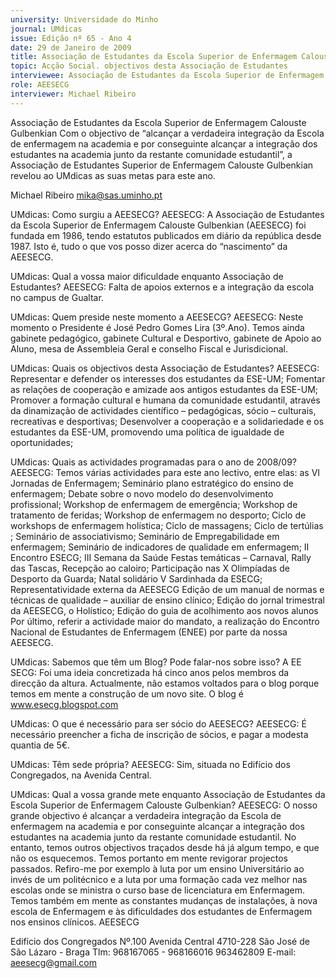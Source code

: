 ```yaml
---
university: Universidade do Minho
journal: UMdicas
issue: Edição nº 65 - Ano 4
date: 29 de Janeiro de 2009
title: Associação de Estudantes da Escola Superior de Enfermagem Calouste Gulbenkian
topic: Acção Social. objectivos desta Associação de Estudantes
interviewee: Associação de Estudantes da Escola Superior de Enfermagem Calouste Gulbenkian
role: AEESECG 
interviewer: Michael Ribeiro
---
```




Associação de Estudantes da Escola Superior de Enfermagem Calouste Gulbenkian
Com o objectivo de “alcançar a verdadeira integração da Escola
de enfermagem na academia e por conseguinte alcançar a
integração dos estudantes na academia junto da restante
comunidade estudantil”, a Associação de Estudantes Superior de
Enfermagem Calouste Gulbenkian revelou ao UMdicas as suas metas para
este ano.


Michael Ribeiro
mika@sas.uminho.pt


UMdicas: Como surgiu a AEESECG?
AEESECG: A Associação de
Estudantes da Escola Superior de
Enfermagem Calouste Gulbenkian
(AEESECG) foi fundada em 1986,
tendo estatutos publicados em
diário da república desde 1987. Isto
é, tudo o que vos posso dizer acerca
do “nascimento” da AEESECG.


UMdicas: Qual a vossa maior
dificuldade enquanto Associação de
Estudantes?
AEESECG: Falta de apoios externos e
a integração da escola no campus
de Gualtar.


UMdicas: Quem preside neste
momento a AEESECG?
AEESECG: Neste momento o
Presidente é José Pedro Gomes Lira
(3º.Ano). Temos ainda gabinete
pedagógico, gabinete Cultural e
Desportivo, gabinete de Apoio ao
Aluno, mesa de Assembleia Geral e
conselho Fiscal e Jurisdicional.


UMdicas: Quais os objectivos desta
Associação de Estudantes?
AEESECG: Representar e defender
os interesses dos estudantes da
ESE-UM;
Fomentar as relações de
cooperação e amizade aos antigos
estudantes da ESE-UM; Promover a
formação cultural e humana da
comunidade estudantil, através da
dinamização de actividades
científico – pedagógicas, sócio –
culturais, recreativas e desportivas;
Desenvolver a cooperação e a
solidariedade e os estudantes da
ESE-UM, promovendo uma política
de igualdade de oportunidades;


UMdicas: Quais as actividades
programadas para o ano de
2008/09?
AEESECG: Temos várias actividades
para este ano lectivo, entre elas: as
VI Jornadas de Enfermagem;
Seminário plano estratégico do
ensino de enfermagem; Debate
sobre o novo modelo do
desenvolvimento profissional;
Workshop de enfermagem de
emergência; Workshop de
tratamento de feridas; Workshop de
enfermagem no desporto; Ciclo de
workshops de enfermagem
holística; Ciclo de massagens; Ciclo
de tertúlias ; Seminário de
associativismo; Seminário de
Empregabilidade em enfermagem;
Seminário de indicadores de
qualidade em enfermagem; II
Encontro ESECG; III Semana da
Saúde
Festas temáticas – Carnaval, Rally
das Tascas, Recepção ao caloiro;
Participação nas X Olimpíadas de
Desporto da Guarda; Natal solidário
V Sardinhada da ESECG;
Representatividade externa da
AEESECG
Edição de um manual de normas e
técnicas de qualidade – auxiliar de
ensino clínico; Edição do jornal
trimestral da AEESECG, o Holístico;
Edição do guia de acolhimento aos
novos alunos
Por último, referir a actividade maior
do mandato, a realização do
Encontro Nacional de Estudantes de
Enfermagem (ENEE) por parte da
nossa AEESECG.


UMdicas: Sabemos que têm um
Blog? Pode falar-nos sobre isso?
A EE SECG: Foi uma ideia
concretizada há cinco anos pelos
membros da direcção da altura.
Actualmente, não estamos voltados
para o blog porque temos em mente
a construção de um novo site. O blog
é www.esecg.blogspot.com


UMdicas: O que é necessário para
ser sócio do AEESECG?
AEESECG: É necessário preencher a
ficha de inscrição de sócios, e pagar
a modesta quantia de 5€.


UMdicas: Têm sede própria?
AEESECG: Sim, situada no Edifício
dos Congregados, na Avenida
Central.


UMdicas: Qual a vossa grande mete
enquanto Associação de
Estudantes da Escola Superior de
Enfermagem Calouste Gulbenkian?
AEESECG: O nosso grande objectivo
é alcançar a verdadeira integração
da Escola de enfermagem na
academia e por conseguinte
alcançar a integração dos
estudantes na academia junto da
restante comunidade estudantil.
No entanto, temos outros objectivos
traçados desde há já algum tempo,
e que não os esquecemos. Temos
portanto em mente revigorar
projectos passados. Refiro-me por
exemplo à luta por um ensino
Universitário ao invés de um
politécnico e a luta por uma
formação cada vez melhor nas
escolas onde se ministra o curso
base de licenciatura em
Enfermagem. Temos também em
mente as constantes mudanças de
instalações, à nova escola de
Enfermagem e às dificuldades dos
estudantes de Enfermagem nos
ensinos clínicos.
AEESECG


Edifício dos Congregados Nº.100
Avenida Central 4710-228
São José de São Lázaro - Braga
Tlm: 968167065 - 968166016 963462809
E-mail: aeesecg@gmail.com